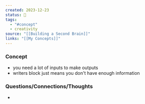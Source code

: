 ```yaml
---
created: 2023-12-23
status: 🔴
tags:
  - "#concept"
  - creativity
source: "[[Building a Second Brain]]"
links: "[[My Concepts]]"
---
```

### Concept
- you need a lot of inputs to make outputs
- writers block just means you don't have enough information
### Questions/Connections/Thoughts
- 